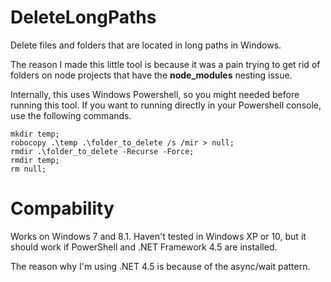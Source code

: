 # DeleteLongPaths
Delete files and folders that are located in long paths in Windows. 

The reason I made this little tool is because it was a pain trying to get rid of folders on node projects that have the **node_modules** nesting issue.

Internally, this uses Windows Powershell, so you might needed before running this tool. If you want to running directly in your Powershell console, use the following commands.

```
mkdir temp; 
robocopy .\temp .\folder_to_delete /s /mir > null;
rmdir .\folder_to_delete -Recurse -Force; 
rmdir temp;
rm null;
```

# Compability
Works on Windows 7 and 8.1. Haven't tested in Windows XP or 10, but it should work if PowerShell and .NET Framework 4.5 are installed. 

The reason why I'm using .NET 4.5 is because of the async/wait pattern.
